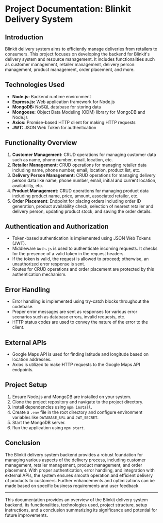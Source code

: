 # Project Documentation: Blinkit Delivery System

## Introduction
Blinkit delivery system aims to efficiently manage deliveries from retailers to consumers. This project focuses on developing the backend for Blinkit's delivery system and resource management. It includes functionalities such as customer management, retailer management, delivery person management, product management, order placement, and more.

## Technologies Used
- **Node.js:** Backend runtime environment
- **Express.js:** Web application framework for Node.js
- **MongoDB:** NoSQL database for storing data
- **Mongoose:** Object Data Modeling (ODM) library for MongoDB and Node.js
- **Axios:** Promise-based HTTP client for making HTTP requests
- **JWT:** JSON Web Token for authentication

## Functionality Overview
1. **Customer Management:** CRUD operations for managing customer data such as name, phone number, email, location, etc.
2. **Retailer Management:** CRUD operations for managing retailer data including name, phone number, email, location, product list, etc.
3. **Delivery Person Management:** CRUD operations for managing delivery person data like name, phone number, email, initial and current location, availability, etc.
4. **Product Management:** CRUD operations for managing product data including product name, price, amount, associated retailer, etc.
5. **Order Placement:** Endpoint for placing orders including order ID generation, product availability check, selection of nearest retailer and delivery person, updating product stock, and saving the order details.

## Authentication and Authorization
- Token-based authentication is implemented using JSON Web Tokens (JWT).
- Middleware `Auth.js` is used to authenticate incoming requests. It checks for the presence of a valid token in the request headers.
- If the token is valid, the request is allowed to proceed; otherwise, an unauthorized error response is sent.
- Routes for CRUD operations and order placement are protected by this authentication mechanism.

## Error Handling
- Error handling is implemented using try-catch blocks throughout the codebase.
- Proper error messages are sent as responses for various error scenarios such as database errors, invalid requests, etc.
- HTTP status codes are used to convey the nature of the error to the client.

## External APIs
- Google Maps API is used for finding latitude and longitude based on location addresses.
- Axios is utilized to make HTTP requests to the Google Maps API endpoints.

## Project Setup
1. Ensure Node.js and MongoDB are installed on your system.
2. Clone the project repository and navigate to the project directory.
3. Install dependencies using `npm install`.
4. Create a `.env` file in the root directory and configure environment variables like `DATABASE_URL` and `JWT_SECRET`.
5. Start the MongoDB server.
6. Run the application using `npm start`.

## Conclusion
The Blinkit delivery system backend provides a robust foundation for managing various aspects of the delivery process, including customer management, retailer management, product management, and order placement. With proper authentication, error handling, and integration with external APIs, the system ensures smooth operation and efficient delivery of products to customers. Further enhancements and optimizations can be made based on specific business requirements and user feedback.

---

This documentation provides an overview of the Blinkit delivery system backend, its functionalities, technologies used, project structure, setup instructions, and a conclusion summarizing its significance and potential for future improvements.